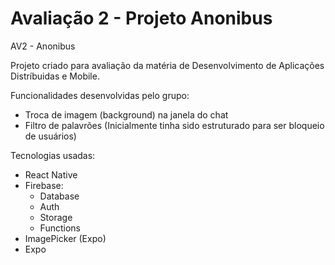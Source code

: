 # Avaliação 2 - Projeto Anonibus
AV2 - Anonibus

Projeto criado para avaliação da matéria de Desenvolvimento de Aplicações Distríbuidas e Mobile.

Funcionalidades desenvolvidas pelo grupo:

- Troca de imagem (background) na janela do chat
- Filtro de palavrões (Inicialmente tinha sido estruturado para ser bloqueio de usuários)

Tecnologias usadas:
- React Native
- Firebase: 
  - Database
  - Auth
  - Storage
  - Functions
- ImagePicker (Expo)
- Expo

